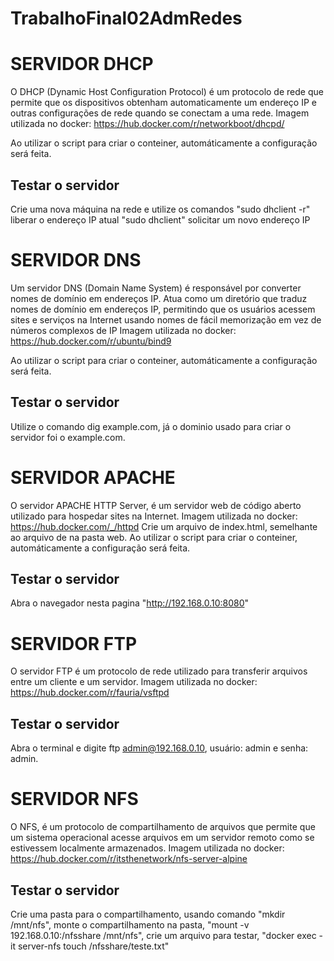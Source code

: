# TrabalhoFinal02AdmRedes

# SERVIDOR DHCP

O DHCP (Dynamic Host Configuration Protocol) é um protocolo de rede que permite que os dispositivos obtenham automaticamente um endereço IP e outras configurações de rede quando se conectam a uma rede. 
Imagem utilizada no docker:
https://hub.docker.com/r/networkboot/dhcpd/

Ao utilizar o script para criar o conteiner, automáticamente a configuração será feita.

## Testar o servidor
Crie uma nova máquina na rede e utilize os comandos "sudo dhclient -r" liberar o endereço IP atual "sudo dhclient" solicitar um novo endereço IP


# SERVIDOR DNS

Um servidor DNS (Domain Name System) é responsável por converter nomes de domínio em endereços IP. Atua como um diretório que traduz nomes de domínio em endereços IP, permitindo que os usuários acessem sites e serviços na Internet usando nomes de fácil memorização em vez de números complexos de IP
Imagem utilizada no docker: 
https://hub.docker.com/r/ubuntu/bind9

Ao utilizar o script para criar o conteiner, automáticamente a configuração será feita.

## Testar o servidor

Utilize o comando dig example.com, já o dominio usado para criar o servidor foi o example.com.

# SERVIDOR APACHE

O servidor APACHE HTTP Server, é um servidor web de código aberto utilizado para hospedar sites na Internet.
Imagem utilizada no docker: 
https://hub.docker.com/_/httpd
Crie um arquivo de index.html, semelhante ao arquivo de na pasta web.
Ao utilizar o script para criar o conteiner, automáticamente a configuração será feita.

## Testar o servidor

Abra o navegador nesta pagina "http://192.168.0.10:8080"

# SERVIDOR FTP

O servidor FTP é um protocolo de rede utilizado para transferir arquivos entre um cliente e um servidor.
Imagem utilizada no docker:
https://hub.docker.com/r/fauria/vsftpd

## Testar o servidor

Abra o terminal e digite ftp admin@192.168.0.10, usuário: admin e senha: admin.

# SERVIDOR NFS

O NFS, é um protocolo de compartilhamento de arquivos que permite que um sistema operacional acesse arquivos em um servidor remoto como se estivessem localmente armazenados.
Imagem utilizada no docker:
https://hub.docker.com/r/itsthenetwork/nfs-server-alpine

## Testar o servidor
Crie uma pasta para o compartilhamento, usando comando "mkdir /mnt/nfs", monte o compartilhamento na pasta, "mount -v 192.168.0.10:/nfsshare /mnt/nfs", crie um arquivo para testar, "docker exec -it server-nfs touch /nfsshare/teste.txt"
